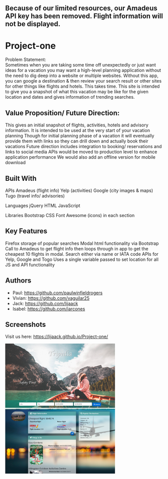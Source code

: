 ## Because of our limited resources, our Amadeus API key has been removed. Flight information will not be displayed.   

# Project-one  
Problem Statement:  
Sometimes when you are taking some time off unexpectedly or just want ideas for a vacation you may want a high-level planning application without the need to dig deep into a website or multiple websites.
Without this app, you can google a destination & then review your search result or other sites for other things like flights and hotels.  This takes time.
This site is intended to give you a snapshot of what this vacation may be like for the given location and dates and gives information of trending searches.

## Value Proposition/ Future Direction:
This gives an initial snapshot of flights, activities, hotels and advisory information.  It is intended to be used at the very start of your vacation planning
Though for initial planning phase of a vacation it will eventually provide them with links so they can drill down and actually book their vacations
Future direction includes integration to booking/ reservations and links to social media
APIs would be moved to production level to enhance application performance
We would also add an offline version for mobile download

## Built With

APIs
Amadeus (flight info)
Yelp (activities)
Google (city images & maps)
Tugo (travel info/ advisories)

Languages
jQuery
HTML
JavaScript

Libraries
Bootstrap
CSS
Font Awesome (icons) in each section

## Key Features
Firefox storage of popular searches
Modal html functionality via Bootstrap
Call to Amadeus to get flight info then loops through in app to get the cheapest 10 flights in modal.  Search either via name or IATA code
APIs for Yelp, Google and Togo
Uses a single variable passed to set location for all JS and API functionality

## Authors
- Paul: https://github.com/paulwinfieldrogers
- Vivian: https://github.com/vaguilar25
- Jack:   https://github.com/lijaack
- Isabel: https://github.com/iarcones

## Screenshots
Visit us here: https://lijaack.github.io/Project-one/

<p>
  <img src="Screen Shot 2018-12-03 at 1.14.40 PM.png" width="350" title="hover text">
  <img src="Screen Shot 2018-12-03 at 1.22.26 PM.png" width="350" alt="accessibility text">
</p>




